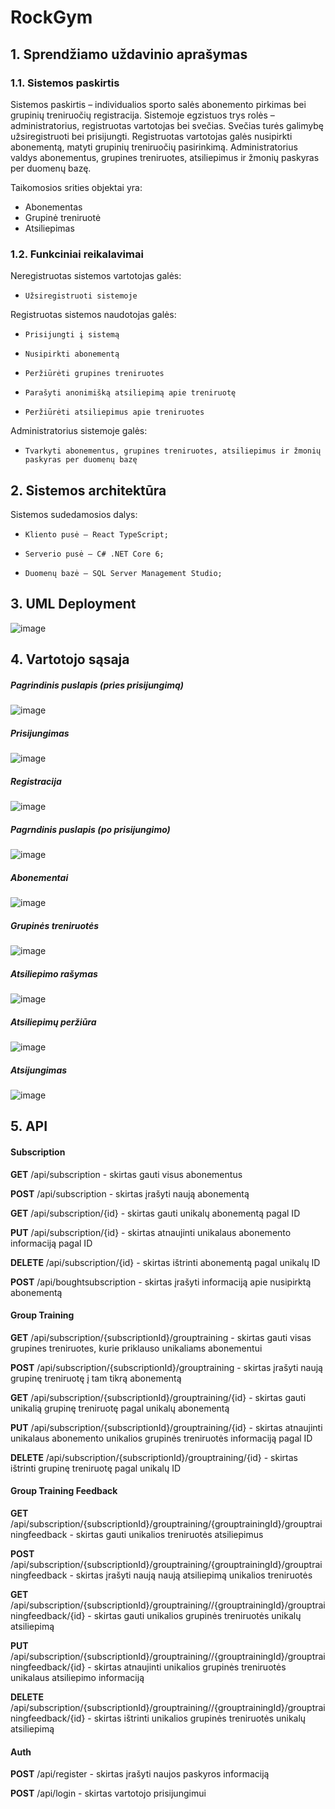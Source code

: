 # RockGym

## 1. Sprendžiamo uždavinio aprašymas
### 1.1. Sistemos paskirtis

Sistemos paskirtis – individualios sporto salės abonemento pirkimas bei grupinių treniruočių registracija. Sistemoje egzistuos trys rolės – administratorius, registruotas vartotojas bei svečias. Svečias turės galimybę užsiregistruoti bei prisijungti. Registruotas vartotojas galės nusipirkti abonementą, matyti grupinių treniruočių pasirinkimą. Administratorius valdys abonementus, grupines treniruotes, atsiliepimus ir žmonių paskyras per duomenų bazę.

Taikomosios srities objektai yra:
 - Abonementas 
 - Grupinė treniruotė 
 - Atsiliepimas

### 1.2. Funkciniai reikalavimai

Neregistruotas sistemos vartotojas galės:
-	  Užsiregistruoti sistemoje

Registruotas sistemos naudotojas galės:
-	  Prisijungti į sistemą
-	  Nusipirkti abonementą
-	  Peržiūrėti grupines treniruotes
-	  Parašyti anonimišką atsiliepimą apie treniruotę
-	  Peržiūrėti atsiliepimus apie treniruotes  

Administratorius sistemoje galės:
-	  Tvarkyti abonementus, grupines treniruotes, atsiliepimus ir žmonių paskyras per duomenų bazę

## 2. Sistemos architektūra

Sistemos sudedamosios dalys:
-	  Kliento pusė – React TypeScript;
-	  Serverio pusė – C# .NET Core 6;
- 	  Duomenų bazė – SQL Server Management Studio;


## 3. UML Deployment

![image](https://user-images.githubusercontent.com/90570865/207895637-14a7d77a-4861-480c-84d3-a6761afb7a6a.png)

## 4. Vartotojo sąsaja

##### Pagrindinis puslapis (pries prisijungimą)
![image](https://user-images.githubusercontent.com/90570865/207896996-09eab801-e73b-4173-8a87-3c4dd30edde3.png)

##### Prisijungimas
![image](https://user-images.githubusercontent.com/90570865/207897246-76ce21b6-c3fd-4a07-8bde-5137e7bc02ab.png)

##### Registracija
![image](https://user-images.githubusercontent.com/90570865/207897422-0ea8df3e-9c7b-4c6a-aebf-c0a0a0745982.png)

##### Pagrndinis puslapis (po prisijungimo)
![image](https://user-images.githubusercontent.com/90570865/207898033-314cbc84-5880-40ee-80be-2e6076be79fe.png)

##### Abonementai
![image](https://user-images.githubusercontent.com/90570865/207898194-bff86d10-54e3-456f-96bd-672854ed4d58.png)

##### Grupinės treniruotės
![image](https://user-images.githubusercontent.com/90570865/207898381-57c2f6ac-6a7d-477b-aa11-5d376e65fad4.png)

##### Atsiliepimo rašymas
![image](https://user-images.githubusercontent.com/90570865/207898588-f184c1c0-75a5-4b8b-8e4f-4a3e88d7e190.png)

##### Atsiliepimų peržiūra
![image](https://user-images.githubusercontent.com/90570865/207898750-3b8f515f-0d0f-43a1-8776-0107592eba41.png)

##### Atsijungimas
![image](https://user-images.githubusercontent.com/90570865/207898941-7349e097-ff42-4cf7-a269-5ae3a5afc10f.png)

## 5. API

#### Subscription
**GET** /api/subscription - skirtas gauti visus abonementus 

**POST** /api/subscription - skirtas įrašyti naują abonementą

**GET** /api/subscription/{id} - skirtas gauti unikalų abonementą pagal ID

**PUT** /api/subscription/{id} - skirtas atnaujinti unikalaus abonemento informaciją pagal ID

**DELETE** /api/subscription/{id} - skirtas ištrinti abonementą pagal unikalų ID

**POST** /api/boughtsubscription - skirtas įrašyti informaciją apie nusipirktą abonementą

#### Group Training
**GET** /api/subscription/{subscriptionId}/grouptraining - skirtas gauti visas grupines treniruotes, kurie priklauso unikaliams abonementui

**POST** /api/subscription/{subscriptionId}/grouptraining - skirtas įrašyti naują grupinę treniruotę į tam tikrą abonementą

**GET** /api/subscription/{subscriptionId}/grouptraining/{id} - skirtas gauti unikalią grupinę treniruotę pagal unikalų abonementą

**PUT** /api/subscription/{subscriptionId}/grouptraining/{id} - skirtas atnaujinti unikalaus abonemento unikalios grupinės treniruotės informaciją pagal ID

**DELETE** /api/subscription/{subscriptionId}/grouptraining/{id} - skirtas ištrinti grupinę treniruotę pagal unikalų ID

#### Group Training Feedback
**GET** /api/subscription/{subscriptionId}/grouptraining/{grouptrainingId}/grouptrainingfeedback - skirtas gauti unikalios treniruotės atsiliepimus

**POST** /api/subscription/{subscriptionId}/grouptraining/{grouptrainingId}/grouptrainingfeedback - skirtas įrašyti naują naują atsiliepimą unikalios treniruotės

**GET** /api/subscription/{subscriptionId}/grouptraining//{grouptrainingId}/grouptrainingfeedback/{id} - skirtas gauti unikalios grupinės treniruotės unikalų atsiliepimą

**PUT** /api/subscription/{subscriptionId}/grouptraining//{grouptrainingId}/grouptrainingfeedback/{id} - skirtas atnaujinti unikalios grupinės treniruotės unikalaus atsiliepimo informaciją

**DELETE** /api/subscription/{subscriptionId}/grouptraining//{grouptrainingId}/grouptrainingfeedback/{id} - skirtas ištrinti unikalios grupinės treniruotės unikalų atsiliepimą

#### Auth
**POST** /api/register - skirtas įrašyti naujos paskyros informaciją

**POST** /api/login - skirtas vartotojo prisijungimui

